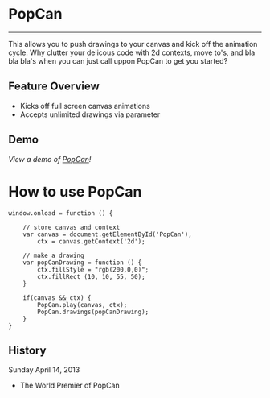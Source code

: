 # PopCan
--------

This allows you to push drawings to your canvas and kick off the animation cycle. Why clutter your delicous code with 2d contexts, move to's, and bla bla bla's when you can just call uppon PopCan to get you started?


## Feature Overview

- Kicks off full screen canvas animations
- Accepts unlimited drawings via parameter


## Demo

*View a demo of [PopCan](http://projects.jaysonpotter.com/PopCan/)!*


# How to use PopCan

    window.onload = function () {
        
        // store canvas and context
        var canvas = document.getElementById('PopCan'),
            ctx = canvas.getContext('2d');

        // make a drawing
        var popCanDrawing = function () {
            ctx.fillStyle = "rgb(200,0,0)";
            ctx.fillRect (10, 10, 55, 50);
        }

        if(canvas && ctx) {
            PopCan.play(canvas, ctx);
            PopCan.drawings(popCanDrawing);
        }
    }


## History

Sunday April 14, 2013
* The World Premier of PopCan
